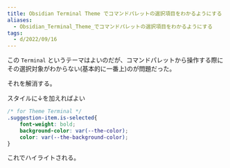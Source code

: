 ```yaml
---
title: Obsidian Terminal Theme でコマンドパレットの選択項目をわかるようにする
aliases:
  - Obsidian_Terminal_Theme_でコマンドパレットの選択項目をわかるようにする
tags:
  - d/2022/09/16
---
```


この `Terminal` というテーマはよいのだが、コマンドパレットから操作する際にその選択対象がわからない(基本的に一番上)のが問題だった。

それを解消する。

スタイルに↓を加えればよい

```css
/* for Theme Terminal */
.suggestion-item.is-selected{
    font-weight: bold;
    background-color: var(--the-color);
    color: var(--the-background-color);
}
```

これでハイライトされる。


